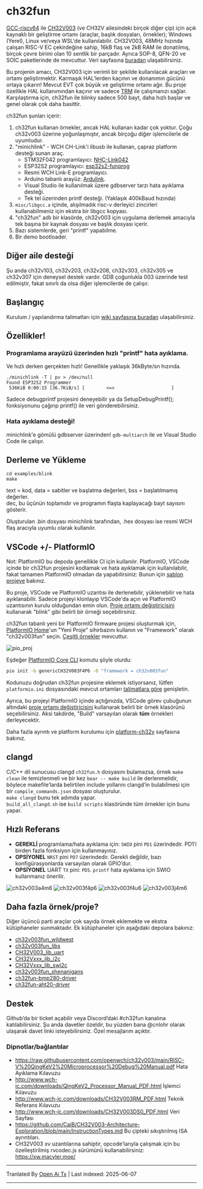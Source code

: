 # ch32fun

[GCC-riscv64](http://www.wch-ic.com/products/CH32V003.html) ile [CH32V003](http://www.wch-ic.com/products/CH32V003.html) (ve CH32V ailesindeki birçok diğer çip) için açık kaynaklı bir geliştirme ortamı (araçlar, başlık dosyaları, örnekler); Windows (Yerel), Linux ve/veya WSL'de kullanılabilir. CH32V003, 48MHz hızında çalışan RISC-V EC çekirdeğine sahip, 16kB flaş ve 2kB RAM ile donatılmış, birçok çevre birimi olan 10 sentlik bir parçadır. Ayrıca SOP-8, QFN-20 ve SOIC paketlerinde de mevcuttur. Veri sayfasına [buradan](http://www.wch-ic.com/downloads/CH32V003DS0_PDF.html) ulaşabilirsiniz.

Bu projenin amacı, CH32V003 için verimli bir şekilde kullanılacak araçları ve ortamı geliştirmektir. Karmaşık HAL’lerden kaçının ve donanımın gücünü ortaya çıkarın! Mevcut EVT çok büyük ve geliştirme ortamı ağır. Bu proje özellikle HAL kullanımından kaçınır ve sadece [TRM](http://www.wch-ic.com/downloads/CH32V003RM_PDF.html) ile çalışmanızı sağlar. Karşılaştırma için, ch32fun ile blinky sadece 500 bayt, daha hızlı başlar ve genel olarak çok daha basittir.

ch32fun şunları içerir:
1. ch32fun kullanan örnekler, ancak HAL kullanan kadar çok yoktur. Çoğu ch32v003 üzerine yoğunlaşmıştır, ancak birçoğu diğer işlemcilerle de uyumludur.
2. "minichlink" - WCH CH-Link'i libusb ile kullanan, çapraz platform desteği sunan araç.
   * STM32F042 programlayıcı: [NHC-Link042](https://github.com/NgoHungCuong/NHC-Link042)
   * ESP32S2 programlayıcı: [esp32s2-funprog](https://github.com/cnlohr/esp32s2-cookbook/tree/master/ch32v003programmer)
   * Resmi WCH Link-E programlayıcı.
   * Arduino tabanlı arayüz: [Ardulink](https://gitlab.com/BlueSyncLine/arduino-ch32v003-swio).
   * Visual Studio ile kullanılmak üzere gdbserver tarzı hata ayıklama desteği.
   * Tek tel üzerinden printf desteği. (Yaklaşık 400kBaud hızında)
3. `misc/libgcc.a` içinde, alışılmadık risc-v derleyici zincirleri kullanabilmeniz için ekstra bir libgcc kopyası.
4. "ch32fun" adlı bir klasörde, ch32v003 için uygulama derlemek amacıyla tek başına bir kaynak dosyası ve başlık dosyası içerir.
5. Bazı sistemlerde, geri "printf" yapabilme.
6. Bir demo bootloader.

## Diğer aile desteği

Şu anda ch32v103, ch32v203, ch32v208, ch32v303, ch32v305 ve ch32v307 için deneysel destek vardır. GDB çoğunlukla 003 üzerinde test edilmiştir, fakat sınırlı da olsa diğer işlemcilerde de çalışır.

## Başlangıç

Kurulum / yapılandırma talimatları için [wiki sayfasına buradan](https://github.com/cnlohr/ch32fun/wiki/Installation) ulaşabilirsiniz.

## Özellikler!

### Programlama arayüzü üzerinden hızlı "printf" hata ayıklama.

Ve hızlı derken gerçekten hızlı! Genellikle yaklaşık 36kByte/sn hızında.

```
./minichlink -T | pv > /dev/null
Found ESP32S2 Programmer
 536KiB 0:00:15 [36.7KiB/s] [        <=>                     ]
```

Sadece debugprintf projesini deneyebilir ya da SetupDebugPrintf(); fonksiyonunu çağırıp printf() ile veri gönderebilirsiniz.

### Hata ayıklama desteği!

minichlink'e gömülü gdbserver üzerinden! `gdb-multiarch` ile ve Visual Studio Code ile çalışır.

## Derleme ve Yükleme

```
cd examples/blink
make
```

text = kod, data = sabitler ve başlatma değerleri, bss = başlatılmamış değerler.  
dec, bu üçünün toplamıdır ve programın flaşta kaplayacağı bayt sayısını gösterir.

Oluşturulan .bin dosyası minichlink tarafından, .hex dosyası ise resmi WCH flaş aracıyla uyumlu olarak kullanılır.

## VSCode +/- PlatformIO

Not: PlatformIO bu depoda genellikle CI için kullanılır. PlatformIO, VSCode içinde bir ch32fun projesini kodlamak ve hata ayıklamak için kullanılabilir, fakat tamamen PlatformIO olmadan da yapabilirsiniz: Bunun için [şablon projeye](https://github.com/cnlohr/ch32fun/tree/master/examples/template/.vscode) bakınız.

Bu proje, VSCode ve PlatformIO uzantısı ile derlenebilir, yüklenebilir ve hata ayıklanabilir. Sadece projeyi klonlayıp VSCode'da açın ve PlatformIO uzantısının kurulu olduğundan emin olun. [Proje ortamı değiştiricisini](https://docs.platformio.org/en/latest/integration/ide/vscode.html#project-tasks) kullanarak "blink" gibi belirli bir örneği seçebilirsiniz.

ch32fun tabanlı yeni bir PlatformIO firmware projesi oluşturmak için, [PlatformIO Home](https://docs.platformio.org/en/latest/home/index.html)'un "Yeni Proje" sihirbazını kullanın ve "Framework" olarak "ch32v003fun" seçin. [Çeşitli örnekler](https://github.com/Community-PIO-CH32V/platform-ch32v/tree/develop/examples/blinky-ch32v003fun) mevcuttur.

![pio_proj](https://raw.githubusercontent.com/cnlohr/ch32fun/master/.github/pio_project_creation.png)

Eşdeğer [PlatformIO Core CLI](https://docs.platformio.org/en/latest/integration/ide/vscode.html#platformio-core-cli) komutu şöyle olurdu:
```sh
pio init -b genericCH32V003F4P6 -O "framework = ch32v003fun"
```

Kodunuzu doğrudan ch32fun projesine eklemek istiyorsanız, lütfen `platformio.ini` dosyasındaki mevcut ortamları [talimatlara göre](https://raw.githubusercontent.com/cnlohr/ch32fun/master/platformio.ini) genişletin.

Ayrıca, bu projeyi PlatformIO içinde açtığınızda, VSCode görev çubuğunun altındaki [proje ortamı değiştiricisini](https://docs.platformio.org/en/latest/integration/ide/vscode.html#project-tasks) kullanarak belirli bir örnek klasörünü seçebilirsiniz. Aksi takdirde, "Build" varsayılan olarak **tüm** örnekleri derleyecektir.

Daha fazla ayrıntı ve platform kurulumu için [platform-ch32v](https://github.com/Community-PIO-CH32V/platform-ch32v) sayfasına bakınız.

## clangd

C/C++ dil sunucusu clangd `ch32fun.h` dosyasını bulamazsa, örnek `make clean` ile temizlenmeli ve bir kez `bear -- make build` ile derlenmelidir, böylece makefile’larda belirtilen include yollarını clangd’in bulabilmesi için bir `compile_commands.json` dosyası oluşturulur.  
`make clangd` bunu tek adımda yapar.  
`build_all_clangd.sh` ise `build scripts` klasöründe tüm örnekler için bunu yapar.

## Hızlı Referans
 * **GEREKLİ** programlama/hata ayıklama için: `SWIO` pini `PD1` üzerindedir. PD1’i birden fazla fonksiyon için kullanmayınız.
 * **OPSİYONEL** `NRST` pini `PD7` üzerindedir. Gerekli değildir, bazı konfigürasyonlarda varsayılan olarak GPIO’dur.
 * **OPSİYONEL** UART `TX` pini: `PD5`. `printf` hata ayıklama için SWIO kullanmanız önerilir.

![ch32v003a4m6](https://raw.githubusercontent.com/Tengo10/pinout-overview/main/pinouts/CH32v003/ch32v003a4m6.svg)
![ch32v003f4p6](https://raw.githubusercontent.com/Tengo10/pinout-overview/main/pinouts/CH32v003/ch32v003f4p6.svg)
![ch32v003f4u6](https://raw.githubusercontent.com/Tengo10/pinout-overview/main/pinouts/CH32v003/ch32v003f4u6.svg)
![ch32v003j4m6](https://raw.githubusercontent.com/Tengo10/pinout-overview/main/pinouts/CH32v003/ch32v003j4m6.svg)

## Daha fazla örnek/proje?

Diğer üçüncü parti araçlar çok sayıda örnek eklemekte ve ekstra kütüphaneler sunmaktadır. Ek kütüphaneler için aşağıdaki depolara bakınız:
 * [ch32v003fun_wildwest](https://github.com/recallmenot/ch32v003fun_wildwest)
 * [ch32v003fun_libs](https://github.com/hexeguitar/ch32v003fun_libs)
 * [CH32V003_lib_uart](https://github.com/ADBeta/CH32V003_lib_uart)
 * [CH32Vxxx_lib_i2c](https://github.com/ADBeta/CH32Vxxx_lib_i2c)
 * [CH32Vxxx_lib_swi2c](https://github.com/ADBeta/CH32Vxxx_lib_swi2c)
 * [ch32v003fun_shenanigans](https://github.com/DeadBugEngineering/ch32v003fun_shenanigans)
 * [ch32fun-bmp280-driver](https://github.com/pabloestrado/ch32fun-bmp280-driver)
 * [ch32fun-aht20-driver](https://github.com/pabloestrado/ch32fun-aht20-driver)

## Destek

Github’da bir ticket açabilir veya Discord’daki #ch32fun kanalına katılabilirsiniz. Şu anda davetler özeldir, bu yüzden bana @cnlohr olarak ulaşarak davet linki isteyebilirsiniz. Özel mesajlarım açıktır.

### Dipnotlar/bağlantılar

 * https://raw.githubusercontent.com/openwch/ch32v003/main/RISC-V%20QingKeV2%20Microprocessor%20Debug%20Manual.pdf Hata Ayıklama Kılavuzu
 * http://www.wch-ic.com/downloads/QingKeV2_Processor_Manual_PDF.html İşlemci Kılavuzu
 * http://www.wch-ic.com/downloads/CH32V003RM_PDF.html Teknik Referans Kılavuzu
 * http://www.wch-ic.com/downloads/CH32V003DS0_PDF.html Veri Sayfası
 * https://github.com/CaiB/CH32V003-Architecture-Exploration/blob/main/InstructionTypes.md Bu çipteki sıkıştırılmış ISA ayrıntıları.
 * CH32V003 xv uzantılarına sahiptir, opcode’larıyla çalışmak için bu özelleştirilmiş rvcodec.js sürümünü kullanabilirsiniz: https://xw.macyler.moe/

---

Tranlated By [Open Ai Tx](https://github.com/OpenAiTx/OpenAiTx) | Last indexed: 2025-06-07

---